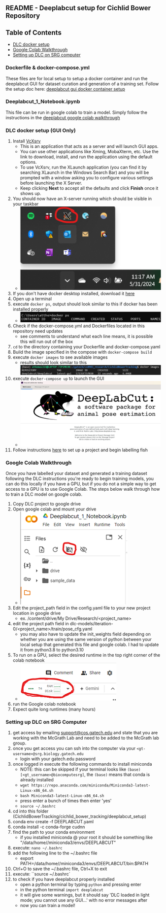 ## README - Deeplabcut setup for Cichlid Bower Repository

<!-- omit in toc -->
## Table of Contents
 - [DLC docker setup](#dlc-docker-setup-gui-only)
 - [Google Colab Walkthrough](#google-colab-walkthrough)
 - [Setting up DLC on SRG computer](#setting-up-dlc-on-srg-computer)

### Dockerfile & docker-compose.yml
These files  are for local setup to setup a docker container 
and run the deeplabcut GUI for dataset curation and generation of a training set.
Follow the setup doc here: [deeplabcut gui docker container setup](#dlc-docker-setup-gui-only)

### Deeplabcut_1_Notebook.ipynb
This file can be run in google colab to train a model. Simply follow the instructions
in the [deeplabcut google colab walkthrough](#google-colab-walkthrough)
 

### DLC docker setup (GUI Only)
1. Install [VcXsrv](https://sourceforge.net/projects/vcxsrv/)
    - This is an application that acts as a server and will launch GUI apps.
	- You can use other applications like Xming, MobaXterm, etc. 
	Use the link to download, install, and run the application using the default options.
	- To use VcXsrv, run the XLaunch application (you can find it by searching XLaunch
	in the Windows Search Bar) and you will be prompted with a window asking you 
	to configure various settings before launching the X Server.
	- Keep clicking **Next** to accept all the defaults and click **Finish** once it shows up.
2. You should now have an X-server running which should be visible in your taskbar 
    - ![My taskbar in Windows](walkthrough_images/XMING_taskbar.png)
3. If you don't have docker desktop installed, download it [here]( https://www.docker.com/products/docker-desktop/)
4. Open up a terminal
5. execute `docker ps`, output should look similar to this if docker has been installed properly
	- ![docker ps results](walkthrough_images/docker-ps.png)
6. Check if the docker-compose.yml and Dockerfiles located in this repository need updates
    - see comments to understand what each line means, it is possible this will run out of the box
7.  `cd` to the directory containing your Dockerfile and docker-compose.yaml
8. Build the image specified in the compose with `docker-compose build`
9. execute `docker images` to see available images
	- results should look similar to this ![my images](walkthrough_images/docker-images.png)
10. execute `docker-compose up` to launch the GUI
	- ![DLC GUI](walkthrough_images/DLC_GUI.png)
11. Follow instructions [here](https://deeplabcut.github.io/DeepLabCut/docs/maDLC_UserGuide.html) 
    to set up a project and begin labelling fish
 
### Google Colab Walkthrough
Once you have labelled your dataset and generated a training dataset following the DLC 
instructions you're ready to begin training models, you can do this locally if you have
a GPU, but if you do not a simple way to get access to a GPU is to use Google Colab. 
The steps below walk through how to train a DLC model on google colab.
 
1. Copy DLC project to google drive
2. Open google colab and mount your drive
	- ![mount drive](walkthrough_images/Mount_Drive.png)
3. Edit the project_path field in the config.yaml file to your new project location 
   in google drive
	- ex. /content/drive/My Drive/Research/<project_name>
4. edit the project path field in dlc-models/iteration-0/<project_name>/train/pose_cfg.yaml
	- you may also have to update the init_weights field depending on whether you are
	using the same version of python between your local setup that generated this file
	and google colab. I had to update it from python3.8 to python3.10
5. To run on a GPU, select the desired runtime in the top right corner of the colab notebook
	- ![select runtime](walkthrough_images/colab_runtime.png)
6. run the Google colab notebook 
7. Expect quite long runtimes (many hours)

### Setting up DLC on SRG Computer
1. get access by emailing support@cos.gatech.edu and state that you are working with the McGrath Lab and need to be added to the McGrath lab group.
2. once you get access you can ssh into the computer via your `<gt-username>@srg.biology.gatech.edu`
	- login with your gatech.edu password
3. once logged in execute the following commands to install miniconda 
	- NOTE: this can be skipped if your terminal looks like `(base) [<gt_username>@biocomputesrg]`, the `(base)` means that conda is already installed
	- `wget https://repo.anaconda.com/miniconda/Miniconda3-latest-Linux-x86_64.sh`
	- `bash Miniconda3-latest-Linux-x86_64.sh`
	- press enter a bunch of times then enter 'yes'
	- `source ~/.bashrc`
4. cd into this folder (CichlidBowerTracking/cichlid_bower_tracking/deeplabcut_setup)
5. conda env create -f DEEPLABCUT.yaml
6. conda install -c conda-forge cudnn
7. find the path to your conda environment
	- if you installed miniconda @ your root it should be something like "/data/home/<username>/miniconda3/envs/DEEPLABCUT"
8. execute: `nano ~/.bashrc`
9. add the following line to the ~/.bashrc file 
	- export PATH=/data/home/<username>/miniconda3/envs/DEEPLABCUT/bin:$PATH
10. Ctrl+O to save the ~/.bashrc file, Ctrl+X to exit
11. execute: ``source ~/.bashrc`
12. to check if you have deeplabcut properly installed
	- open a python terminal by typing `python` and pressing enter
	- in the python terminal `import deeplabcut`
	- it will give some warnings, but it should say 'DLC loaded in light mode; you cannot use any GUI...' with no error messages after
	- now you can train a model!